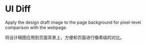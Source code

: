 # UI Diff

Apply the design draft image to the page background for pixel-level comparison with the webpage.

将设计稿图应用到页面背景上，方便和页面进行像素级的对比。
